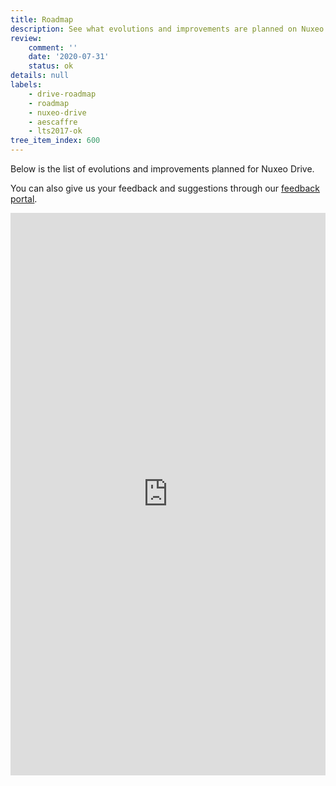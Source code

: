 ```yaml
---
title: Roadmap
description: See what evolutions and improvements are planned on Nuxeo Drive
review:
    comment: ''
    date: '2020-07-31'
    status: ok
details: null
labels:
    - drive-roadmap
    - roadmap
    - nuxeo-drive
    - aescaffre
    - lts2017-ok
tree_item_index: 600
---
```


Below is the list of evolutions and improvements planned for Nuxeo Drive.</br>

You can also give us your feedback and suggestions through our [feedback portal](https://portal.prodpad.com/089ed2a6-c892-11e7-aea6-0288f735e5b9).

<iframe src='https://roadmap.prodpad.com/9c54d81e-d30d-11ea-a7c5-0abbec7104a5' height='900' width='100%' frameborder='0'></iframe>

